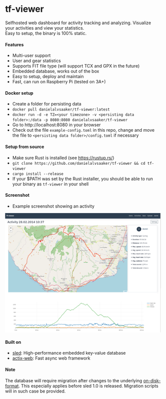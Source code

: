 # tf-viewer
Selfhosted web dashboard for activity tracking and analyzing. Visualize your activities and view your statistics.  
Easy to setup, the binary is 100% static.


#### Features
- Multi-user support
- User and gear statistics
- Supports FIT file type (will support TCX and GPX in the future)
- Embedded database, works out of the box
- Easy to setup, deploy and maintain
- Fast, can run on Raspberry Pi (tested on 3A+)

#### Docker setup
- Create a folder for persisting data
- `docker pull danielalvsaaker/tf-viewer:latest`
- `docker run -d -e TZ=<your timezone> -v <persisting data folder>:/data -p 8080:8080 danielalvsaaker/tf-viewer`
- Go to http://localhost:8080 in your browser
- Check out  the file `example-config.toml` in this repo, change and move the file to `<persisting data folder>/config.toml` if necessary

#### Setup from source
- Make sure Rust is installed (see https://rustup.rs/)
- `git clone https://github.com/danielalvsaaker/tf-viewer && cd tf-viewer`
- `cargo install --release`
- If your $PATH was set by the Rust installer, you should be able to run your binary as `tf-viewer` in your shell

#### Screenshot
- Example screenshot showing an activity  

![Screenshot](screenshot.png)

#### Built on
- [sled](https://github.com/spacejam/sled): High-performance embedded key-value database
- [actix-web](https://actix.rs): Fast async web framework

#### Note
The database will require migration after changes to the underlying [on-disk-format](https://github.com/spacejam/sled#known-issues-warnings). This especially applies before sled 1.0 is released.
Migration scripts will in such case be provided.
